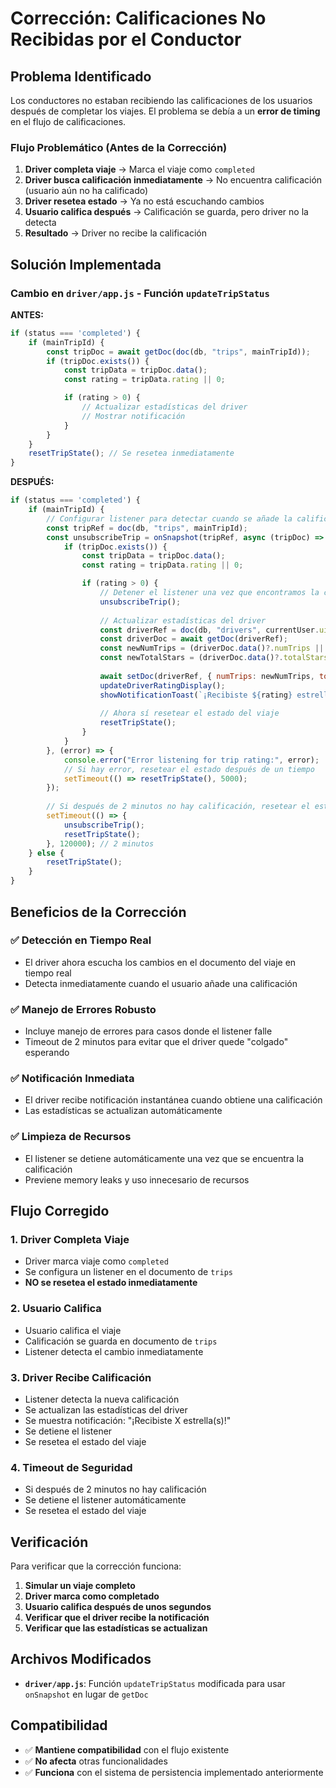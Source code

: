 # Corrección: Calificaciones No Recibidas por el Conductor

## Problema Identificado

Los conductores no estaban recibiendo las calificaciones de los usuarios después de completar los viajes. El problema se debía a un **error de timing** en el flujo de calificaciones.

### Flujo Problemático (Antes de la Corrección)

1. **Driver completa viaje** → Marca el viaje como `completed`
2. **Driver busca calificación inmediatamente** → No encuentra calificación (usuario aún no ha calificado)
3. **Driver resetea estado** → Ya no está escuchando cambios
4. **Usuario califica después** → Calificación se guarda, pero driver no la detecta
5. **Resultado** → Driver no recibe la calificación

## Solución Implementada

### Cambio en `driver/app.js` - Función `updateTripStatus`

**ANTES:**
```javascript
if (status === 'completed') {
    if (mainTripId) {
        const tripDoc = await getDoc(doc(db, "trips", mainTripId));
        if (tripDoc.exists()) {
            const tripData = tripDoc.data();
            const rating = tripData.rating || 0;

            if (rating > 0) {
                // Actualizar estadísticas del driver
                // Mostrar notificación
            }
        }
    }
    resetTripState(); // Se resetea inmediatamente
}
```

**DESPUÉS:**
```javascript
if (status === 'completed') {
    if (mainTripId) {
        // Configurar listener para detectar cuando se añade la calificación
        const tripRef = doc(db, "trips", mainTripId);
        const unsubscribeTrip = onSnapshot(tripRef, async (tripDoc) => {
            if (tripDoc.exists()) {
                const tripData = tripDoc.data();
                const rating = tripData.rating || 0;

                if (rating > 0) {
                    // Detener el listener una vez que encontramos la calificación
                    unsubscribeTrip();
                    
                    // Actualizar estadísticas del driver
                    const driverRef = doc(db, "drivers", currentUser.uid);
                    const driverDoc = await getDoc(driverRef);
                    const newNumTrips = (driverDoc.data()?.numTrips || 0) + 1;
                    const newTotalStars = (driverDoc.data()?.totalStars || 0) + rating;
                    
                    await setDoc(driverRef, { numTrips: newNumTrips, totalStars: newTotalStars }, { merge: true });
                    updateDriverRatingDisplay();
                    showNotificationToast(`¡Recibiste ${rating} estrella${rating > 1 ? 's' : ''}!`);
                    
                    // Ahora sí resetear el estado del viaje
                    resetTripState();
                }
            }
        }, (error) => {
            console.error("Error listening for trip rating:", error);
            // Si hay error, resetear el estado después de un tiempo
            setTimeout(() => resetTripState(), 5000);
        });
        
        // Si después de 2 minutos no hay calificación, resetear el estado
        setTimeout(() => {
            unsubscribeTrip();
            resetTripState();
        }, 120000); // 2 minutos
    } else {
        resetTripState();
    }
}
```

## Beneficios de la Corrección

### ✅ **Detección en Tiempo Real**
- El driver ahora escucha los cambios en el documento del viaje en tiempo real
- Detecta inmediatamente cuando el usuario añade una calificación

### ✅ **Manejo de Errores Robusto**
- Incluye manejo de errores para casos donde el listener falle
- Timeout de 2 minutos para evitar que el driver quede "colgado" esperando

### ✅ **Notificación Inmediata**
- El driver recibe notificación instantánea cuando obtiene una calificación
- Las estadísticas se actualizan automáticamente

### ✅ **Limpieza de Recursos**
- El listener se detiene automáticamente una vez que se encuentra la calificación
- Previene memory leaks y uso innecesario de recursos

## Flujo Corregido

### 1. Driver Completa Viaje
- Driver marca viaje como `completed`
- Se configura un listener en el documento de `trips`
- **NO se resetea el estado inmediatamente**

### 2. Usuario Califica
- Usuario califica el viaje
- Calificación se guarda en documento de `trips`
- Listener detecta el cambio inmediatamente

### 3. Driver Recibe Calificación
- Listener detecta la nueva calificación
- Se actualizan las estadísticas del driver
- Se muestra notificación: "¡Recibiste X estrella(s)!"
- Se detiene el listener
- Se resetea el estado del viaje

### 4. Timeout de Seguridad
- Si después de 2 minutos no hay calificación
- Se detiene el listener automáticamente
- Se resetea el estado del viaje

## Verificación

Para verificar que la corrección funciona:

1. **Simular un viaje completo**
2. **Driver marca como completado**
3. **Usuario califica después de unos segundos**
4. **Verificar que el driver recibe la notificación**
5. **Verificar que las estadísticas se actualizan**

## Archivos Modificados

- **`driver/app.js`**: Función `updateTripStatus` modificada para usar `onSnapshot` en lugar de `getDoc`

## Compatibilidad

- ✅ **Mantiene compatibilidad** con el flujo existente
- ✅ **No afecta** otras funcionalidades
- ✅ **Funciona** con el sistema de persistencia implementado anteriormente
